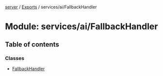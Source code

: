 [server](../README.md) / [Exports](../modules.md) / services/ai/FallbackHandler

# Module: services/ai/FallbackHandler

## Table of contents

### Classes

- [FallbackHandler](../classes/services_ai_FallbackHandler.FallbackHandler.md)
